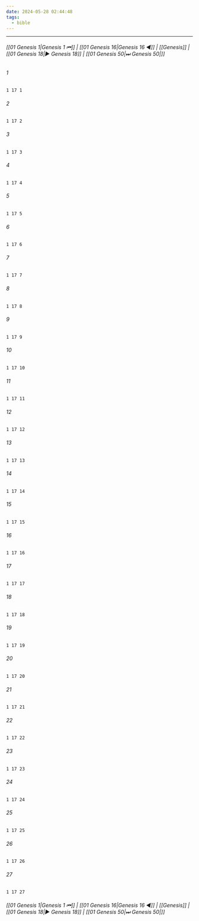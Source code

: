 ```yaml
---
date: 2024-05-28 02:44:48
tags:
  - bible
---
```

___

###### [[01 Genesis 1|Genesis 1 ⏮]] | [[01 Genesis 16|Genesis 16 ◀]] | [[Genesis]] | [[01 Genesis 18|▶ Genesis 18]] | [[01 Genesis 50|⏭ Genesis 50|]]

###### 1
``` verse
1 17 1 
```
###### 2
``` verse
1 17 2 
```
###### 3
``` verse
1 17 3 
```
###### 4
``` verse
1 17 4 
```
###### 5
``` verse
1 17 5 
```
###### 6
``` verse
1 17 6 
```
###### 7
``` verse
1 17 7 
```
###### 8
``` verse
1 17 8 
```
###### 9
``` verse
1 17 9 
```
###### 10
``` verse
1 17 10 
```
###### 11
``` verse
1 17 11 
```
###### 12
``` verse
1 17 12 
```
###### 13
``` verse
1 17 13 
```
###### 14
``` verse
1 17 14 
```
###### 15
``` verse
1 17 15 
```
###### 16
``` verse
1 17 16 
```
###### 17
``` verse
1 17 17 
```
###### 18
``` verse
1 17 18 
```
###### 19
``` verse
1 17 19 
```
###### 20
``` verse
1 17 20 
```
###### 21
``` verse
1 17 21 
```
###### 22
``` verse
1 17 22 
```
###### 23
``` verse
1 17 23 
```
###### 24
``` verse
1 17 24 
```
###### 25
``` verse
1 17 25 
```
###### 26
``` verse
1 17 26 
```
###### 27
``` verse
1 17 27 
```

###### [[01 Genesis 1|Genesis 1 ⏮]] | [[01 Genesis 16|Genesis 16 ◀]] | [[Genesis]] | [[01 Genesis 18|▶ Genesis 18]] | [[01 Genesis 50|⏭ Genesis 50|]]

